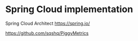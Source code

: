 # Spring Cloud implementation
Spring Cloud Architect
https://spring.io/

https://github.com/sqshq/PiggyMetrics

